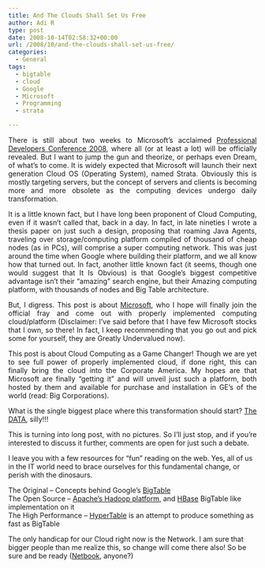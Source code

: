 ```yaml
---
title: And The Clouds Shall Set Us Free
author: Adi R
type: post
date: 2008-10-14T02:58:32+00:00
url: /2008/10/and-the-clouds-shall-set-us-free/
categories:
  - General
tags:
  - bigtable
  - cloud
  - Google
  - Microsoft
  - Programming
  - strata

---
```

<p align="justify">
  There is still about two weeks to Microsoft’s acclaimed <a href="http://www.microsoftpdc.com/" target="_blank">Professional Developers Conference 2008</a>, where all (or at least a lot) will be officially revealed. But I want to jump the gun and theorize, or perhaps even Dream, of what’s to come. It is widely expected that Microsoft will launch their next generation Cloud OS (Operating System), named Strata. Obviously this is mostly targeting servers, but the concept of servers and clients is becoming more and more obsolete as the computing devices undergo daily transformation.
</p>

<p align="justify">
  It is a little known fact, but I have long been proponent of Cloud Computing, even if it wasn’t called that, back in a day. In fact, in late nineties I wrote a thesis paper on just such a design, proposing that roaming Java Agents, traveling over storage/computing platform compiled of thousand of cheap nodes (as in PCs), will comprise a super computing network. This was just around the time when Google where building their platform, and we all know how that turned out. In fact, another little known fact (it seems, though one would suggest that It Is Obvious) is that Google’s biggest competitive advantage isn’t their “amazing” search engine, but their Amazing computing platform, with thousands of nodes and Big Table architecture.
</p>

<p align="justify">
  But, I digress. This post is about <a href="http://www.microsoft.com/" target="_blank">Microsoft</a>, who I hope will finally join the official fray and come out with properly implemented computing cloud/platform (Disclaimer: I’ve said before that I have few Microsoft stocks that I own, so there! In fact, I keep recommending that you go out and pick some for yourself, they are Greatly Undervalued now).
</p>

<p align="justify">
  This post is about Cloud Computing as a Game Changer! Though we are yet to see full power of properly implemented cloud, if done right, this can finally bring the cloud into the Corporate America. My hopes are that Microsoft are finally “getting it” and will unveil just such a platform, both hosted by them and available for purchase and installation in GE’s of the world (read: Big Corporations).
</p>

<p align="justify">
  What is the single biggest place where this transformation should start? <a href="http://www.pbs.org/cringely/pulpit/2008/pulpit_20081003_005496.html" target="_blank">The DATA</a>, silly!!!
</p>

<p align="justify">
  This is turning into long post, with no pictures. So I’ll just stop, and if you’re interested to discuss it further, comments are open for just such a debate.
</p>

I leave you with a few resources for “fun” reading on the web. Yes, all of us in the IT world need to brace ourselves for this fundamental change, or perish with the dinosaurs.

The Original &#8211; Concepts behind Google’s <a href="http://en.wikipedia.org/wiki/BigTable" target="_blank">BigTable</a>  
The Open Source – <a href="http://hadoop.apache.org/" target="_blank">Apache’s Hadoop platform</a>, and <a href="http://hadoop.apache.org/hbase/" target="_blank">HBase</a> BigTable like implementation on it  
The High Performance – <a href="http://www.hypertable.org/" target="_blank">HyperTable</a> is an attempt to produce something as fast as BigTable

The only handicap for our Cloud right now is the Network. I am sure that bigger people than me realize this, so change will come there also! So be sure and be ready (<a href="http://www.dell.com/content/products/productdetails.aspx/laptop-inspiron-9?c=us&cs=19&l=en&ref=lthp&s=dhs" target="_blank">Netbook</a>, anyone?)